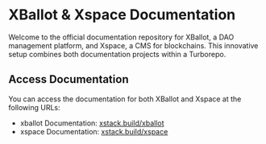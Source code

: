# XBallot & Xspace Documentation

Welcome to the official documentation repository for XBallot, a DAO management platform, and Xspace, a CMS for blockchains. This innovative setup combines both documentation projects within a Turborepo.

## Access Documentation

You can access the documentation for both XBallot and Xspace at the following URLs:

- xballot Documentation: [xstack.build/xballot](https://xstack.build/xballot)
- xspace Documentation: [xstack.build/xspace](https://xstack.build/xspace)

